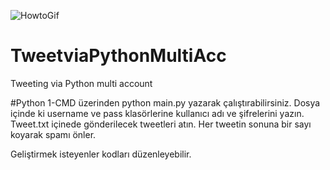 ![HowtoGif](https://s5.gifyu.com/images/nasil.gif)

# TweetviaPythonMultiAcc
 Tweeting via Python multi account

#Python
1-CMD üzerinden python main.py yazarak çalıştırabilirsiniz.
Dosya içinde ki username ve pass klasörlerine kullanıcı adı ve şifrelerini yazın. 
Tweet.txt içinede gönderilecek tweetleri atın. Her tweetin sonuna bir sayı koyarak spamı önler.

Geliştirmek isteyenler kodları düzenleyebilir.
